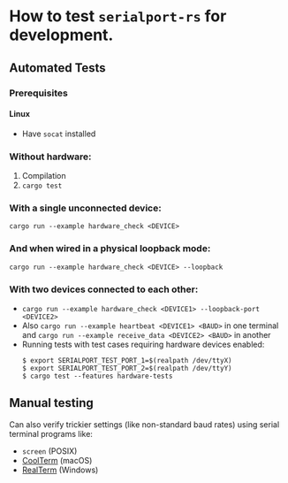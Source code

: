 # How to test `serialport-rs` for development.

## Automated Tests

### Prerequisites

#### Linux

* Have `socat` installed

### Without hardware:

 1. Compilation
 2. `cargo test`

### With a single unconnected device:

`cargo run --example hardware_check <DEVICE>`

### And when wired in a physical loopback mode:

`cargo run --example hardware_check <DEVICE> --loopback`

### With two devices connected to each other:

 * `cargo run --example hardware_check <DEVICE1> --loopback-port <DEVICE2>`
 * Also `cargo run --example heartbeat <DEVICE1> <BAUD>` in one terminal and
   `cargo run --example receive_data <DEVICE2> <BAUD>` in another
 * Running tests with test cases requiring hardware devices enabled:
     ```
     $ export SERIALPORT_TEST_PORT_1=$(realpath /dev/ttyX)
     $ export SERIALPORT_TEST_PORT_2=$(realpath /dev/ttyY)
     $ cargo test --features hardware-tests
     ```

## Manual testing

Can also verify trickier settings (like non-standard baud rates) using serial terminal programs
like:

  * `screen` (POSIX)
  * [CoolTerm](http://freeware.the-meiers.org/) (macOS)
  * [RealTerm](https://sourceforge.net/projects/realterm/) (Windows)
